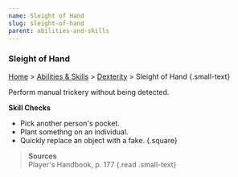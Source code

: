 ```yaml
---
name: Sleight of Hand
slug: sleight-of-hand
parent: abilities-and-skills
---
```

### Sleight of Hand
[Home](dm-operations-center) > [Abilities & Skills](abilities-and-skills) > [Dexterity](dexterity) > Sleight of Hand {.small-text}

Perform manual trickery without being detected.

**Skill Checks**<br/>
- Pick another person's pocket.
- Plant somethng on an individual.
- Quickly replace an object with a fake.
{.square}

> **Sources** <br/>
> Player's Handbook, p. 177
{.read .small-text}


